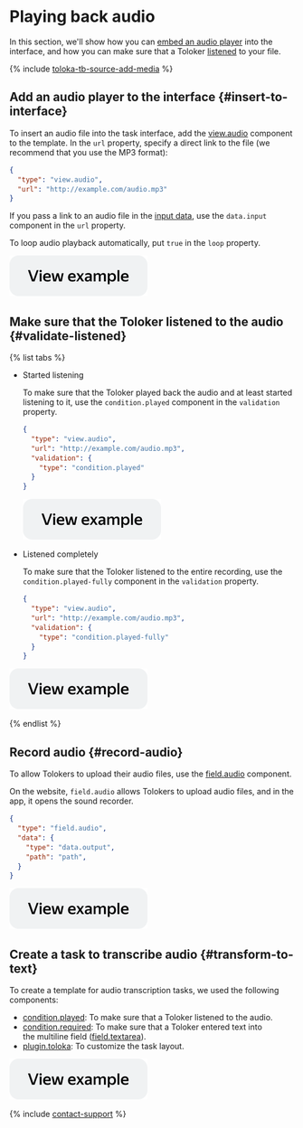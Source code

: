 # Playing back audio

In this section, we'll show how you can [embed an audio player](#insert-to-interface) into the interface, and how you can make sure that a Toloker [listened](#validate-listened) to your file.

{% include [toloka-tb-source-add-media](../_includes/toloka-tb-source/id-toloka-tb-source/add-media.md) %}

## Add an audio player to the interface {#insert-to-interface}

To insert an audio file into the task interface, add the [view.audio](../reference/view.audio.md) component to the template. In the `url` property, specify a direct link to the file (we recommend that you use the MP3 format):
```json
{
  "type": "view.audio",
  "url": "http://example.com/audio.mp3"
}
```

If you pass a link to an audio file in the [input data](work-with-data.md), use the `data.input` component in the `url` property.

To loop audio playback automatically, put `true` in the `loop` property.

[![image](../_images/buttons/view-example.svg)](https://ya.cc/t/hn12lyBE3ttC7a)

## Make sure that the Toloker listened to the audio {#validate-listened}

{% list tabs %}

- Started listening

  To make sure that the Toloker played back the audio and at least started listening to it, use the `condition.played` component in the `validation` property.
  ```json
  {
    "type": "view.audio",
    "url": "http://example.com/audio.mp3",
    "validation": {
      "type": "condition.played"
    }
  }
  ```

  [![image](../_images/buttons/view-example.svg)](https://ya.cc/t/wVqSKJCJ3ttC9M)

- Listened completely

  To make sure that the Toloker listened to the entire recording, use the `condition.played-fully` component in the `validation` property.
  ```json
  {
    "type": "view.audio",
    "url": "http://example.com/audio.mp3",
    "validation": {
      "type": "condition.played-fully"
    }
  }
  ```

[![image](../_images/buttons/view-example.svg)](https://ya.cc/t/ImNzPO9F3ttCB7)

{% endlist %}

## Record audio {#record-audio}

To allow Tolokers to upload their audio files, use the [field.audio](../reference/field.audio.md) component.

On the website, `field.audio` allows Tolokers to upload audio files, and in the app, it opens the sound recorder.

```json
{
  "type": "field.audio",
  "data": {
    "type": "data.output",
    "path": "path",
  }
}
```

[![image](../_images/buttons/view-example.svg)](https://ya.cc/t/uDWbPPCP3ttFAM)

## Create a task to transcribe audio {#transform-to-text}

To create a template for audio transcription tasks, we used the following components:

- [condition.played](../reference/condition.played.md): To make sure that a Toloker listened to the audio.
- [condition.required](../reference/condition.required.md): To make sure that a Toloker entered text into the multiline field ([field.textarea](../reference/field.textarea.md)).
- [plugin.toloka](../reference/plugin.toloka.md): To customize the task layout.

[![image](../_images/buttons/view-example.svg)](https://ya.cc/t/aAynLBRt3ttCCg)

{% include [contact-support](../_includes/contact-support.md) %}